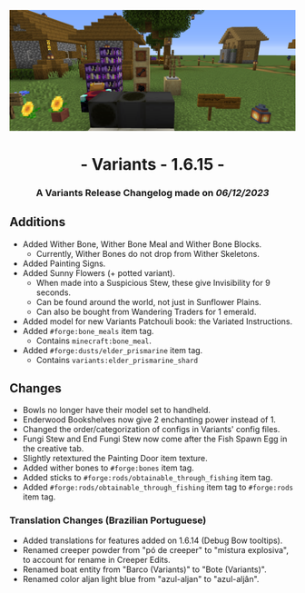 ![Additions and Changes from 1.6.15](ChangelogPhoto.png)

# <center>- Variants - 1.6.15 -</center>
### <center>A Variants Release Changelog made on *06/12/2023*</center>

## Additions
- Added Wither Bone, Wither Bone Meal and Wither Bone Blocks.
    - Currently, Wither Bones do not drop from Wither Skeletons.
- Added Painting Signs.
- Added Sunny Flowers (+ potted variant).
    - When made into a Suspicious Stew, these give Invisibility for 9 seconds.
    - Can be found around the world, not just in Sunflower Plains.
    - Can also be bought from Wandering Traders for 1 emerald.
- Added model for new Variants Patchouli book: the Variated Instructions.
- Added ```#forge:bone_meals``` item tag.
    - Contains ```minecraft:bone_meal```.
- Added ```#forge:dusts/elder_prismarine``` item tag.
    - Contains ```variants:elder_prismarine_shard```

## Changes
- Bowls no longer have their model set to handheld.
- Enderwood Bookshelves now give 2 enchanting power instead of 1.
- Changed the order/categorization of configs in Variants' config files.
- Fungi Stew and End Fungi Stew now come after the Fish Spawn Egg in the creative tab.
- Slightly retextured the Painting Door item texture.
- Added wither bones to ```#forge:bones``` item tag.
- Added sticks to ```#forge:rods/obtainable_through_fishing``` item tag.
- Added ```#forge:rods/obtainable_through_fishing``` item tag to ```#forge:rods``` item tag.

### Translation Changes (Brazilian Portuguese)
- Added translations for features added on 1.6.14 (Debug Bow tooltips).
- Renamed creeper powder from "pó de creeper" to "mistura explosiva", to account for rename in Creeper Edits.
- Renamed boat entity from "Barco (Variants)" to "Bote (Variants)".
- Renamed color aljan light blue from "azul-aljan" to "azul-aljân".